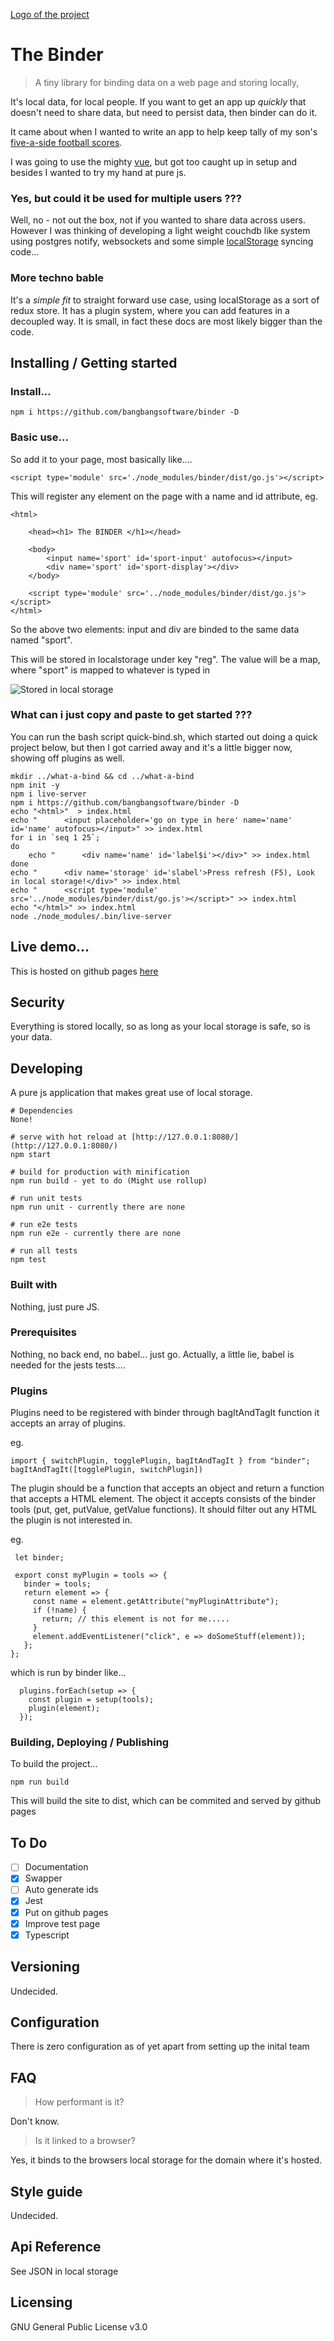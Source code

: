 [Logo of the project](./icon.svg)

#  The Binder 
> A tiny library for binding data on a web page and storing locally, 

It's local data, for local people. If you want to get an app up *quickly*
that doesn't need to share data, but need to persist data, then binder 
can do it. 

It came about when I wanted to write an app to help keep tally of my son's
[five-a-side football scores](//github.com/bangbangsoftware/footswell/). 

I was going to use the mighty [vue](https://vuejs.org/), 
but got too caught up in setup and besides I wanted to try my hand at
pure js. 

### Yes, but could it be used for multiple users ???
Well, no - not out the box, not if you wanted to share data across users.
However I was thinking of developing a light weight couchdb like system
using postgres notify, websockets and some simple [localStorage](https://en.wikipedia.org/wiki/Web_storage) syncing
code...

### More techno bable
It's a *simple fit* to straight forward use case, using localStorage 
as a sort of redux store. It has a plugin system, where you can add 
features in a decoupled way. It is small, in fact these docs are most
likely bigger than the code.

## Installing / Getting started

### Install...

```shell
npm i https://github.com/bangbangsoftware/binder -D
```

### Basic use...

So add it to your page, most basically like....

```shell
<script type='module' src='./node_modules/binder/dist/go.js'></script>
```

This will register any element on the page with a name and id attribute, eg. 

```shell
<html>
    
    <head><h1> The BINDER </h1></head>
    
    <body>
        <input name='sport' id='sport-input' autofocus></input>
        <div name='sport' id='sport-display'></div>
    </body>
    
    <script type='module' src='../node_modules/binder/dist/go.js'></script>
</html>
```

So the above two elements: input and div are binded to the same data named "sport".

This will be stored in localstorage under key "reg". 
The value will be a map, where "sport" is mapped to whatever is typed in 

![Stored in local storage](./localredux.png)

### What can i just copy and paste to get started ???

You can run the bash script quick-bind.sh, which started out doing a quick project below, 
but then I got carried away and it's a little bigger now, showing off plugins as well.

```shell
mkdir ../what-a-bind && cd ../what-a-bind
npm init -y
npm i live-server
npm i https://github.com/bangbangsoftware/binder -D
echo "<html>"  > index.html
echo "      <input placeholder='go on type in here' name='name' id='name' autofocus></input>" >> index.html
for i in `seq 1 25`;
do
    echo "      <div name='name' id='label$i'></div>" >> index.html
done
echo "      <div name='storage' id='slabel'>Press refresh (F5), Look in local storage!</div>" >> index.html
echo "      <script type='module' src='../node_modules/binder/dist/go.js'></script>" >> index.html
echo "</html>" >> index.html
node ./node_modules/.bin/live-server
```

## Live demo...

This is hosted on github pages [here](http://bangbangsoftware.github.io/binder/index.html)

## Security

Everything is stored locally, so as long as your local storage is safe, so is your data.

## Developing

A pure js application that makes great use of local storage. 

```shell
# Dependencies
None!

# serve with hot reload at [http://127.0.0.1:8080/](http://127.0.0.1:8080/)
npm start

# build for production with minification 
npm run build - yet to do (Might use rollup) 

# run unit tests
npm run unit - currently there are none

# run e2e tests
npm run e2e - currently there are none

# run all tests
npm test
```

### Built with
Nothing, just pure JS.

### Prerequisites
Nothing, no back end, no babel... just go. Actually, a little lie, babel
is needed for the jests tests....

### Plugins
Plugins need to be registered with binder through bagItAndTagIt function
it accepts an array of plugins. 

eg.
```shell
import { switchPlugin, togglePlugin, bagItAndTagIt } from "binder";
bagItAndTagIt([togglePlugin, switchPlugin])
```

The plugin should be a function that accepts an object and return a function 
that accepts a HTML element. The object it accepts consists of the binder 
tools (put, get, putValue, getValue functions). It should filter out any HTML the 
plugin is not interested in. 

eg.
```shell
 let binder;
 
 export const myPlugin = tools => {
   binder = tools;
   return element => {
     const name = element.getAttribute("myPluginAttribute");
     if (!name) {
       return; // this element is not for me.....
     }
     element.addEventListener("click", e => doSomeStuff(element));
   };
};
```
which is run by binder like...
```shell
  plugins.forEach(setup => {
    const plugin = setup(tools);
    plugin(element);
  });
```

### Building, Deploying / Publishing

To build the project...

```shell
npm run build
```
 This will build the site to dist, which can be commited and served by github
 pages

## To Do

* [ ] Documentation 
* [x] Swapper 
* [ ] Auto generate ids
* [X] Jest
* [x] Put on github pages
* [X] Improve test page
* [X] Typescript

## Versioning

Undecided.

## Configuration

There is zero configuration as of yet apart from setting up the inital team

## FAQ

> How performant is it?

Don't know.

> Is it linked to a browser?

Yes, it binds to the browsers local storage for the domain where it's hosted.

## Style guide

Undecided.

## Api Reference

See JSON in local storage

## Licensing

GNU General Public License v3.0